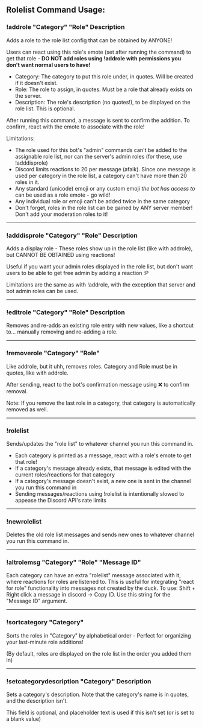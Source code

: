 ## Rolelist Command Usage:

### !addrole "Category" "Role" Description
Adds a role to the role list config that can be obtained by ANYONE!

Users can react using this role's emote (set after running the command) to get that role - **DO NOT add roles using !addrole with permissions you don't want normal users to have!**
  - Category: The category to put this role under, in quotes. Will be created if it doesn't exist.
  - Role: The role to assign, in quotes. Must be a role that already exists on the server.
  - Description: The role's description (no quotes!), to be displayed on the role list. This is optional.
  
After running this command, a message is sent to confirm the addition. To confirm, react with the emote to associate with the role!

Limitations:
  - The role used for this bot's "admin" commands can't be added to the assignable role list, nor can the server's admin roles (for these, use !adddisprole)
  - Discord limits reactions to 20 per message (afaik). Since one message is used per category in the role list, a category can't have more than 20 roles in it.
  - Any standard (unicode) emoji or any custom emoji *the bot has access to* can be used as a role emote - go wild!
  - Any individual role or emoji can't be added twice in the same category
  - Don't forget, roles in the role list can be gained by ANY server member! Don't add your moderation roles to it!

---

### !adddisprole "Category" "Role" Description
Adds a display role - These roles show up in the role list (like with addrole), but CANNOT BE OBTAINED using reactions!

Useful if you want your admin roles displayed in the role list, but don't want users to be able to get free admin by adding a reaction :P

Limitations are the same as with !addrole, with the exception that server and bot admin roles can be used.

---

### !editrole "Category" "Role" Description
Removes and re-adds an existing role entry with new values, like a shortcut to... manually removing and re-adding a role.

---

### !removerole "Category" "Role"
Like addrole, but it uhh, removes roles. Category and Role must be in quotes, like with addrole.

After sending, react to the bot's confirmation message using ❌ to confirm removal.

Note: If you remove the last role in a category, that category is automatically removed as well.

---

### !rolelist
Sends/updates the "role list" to whatever channel you run this command in.

  - Each category is printed as a message, react with a role's emote to get that role!
  - If a category's message already exists, that message is edited with the current roles/reactions for that category
  - If a category's message doesn't exist, a new one is sent in the channel you run this command in
  - Sending messages/reactions using !rolelist is intentionally slowed to appease the Discord API's rate limits

---

### !newrolelist
Deletes the old role list messages and sends new ones to whatever channel you run this command in.

---

### !altrolemsg "Category" "Role" "Message ID"
Each category can have an extra "rolelist" message associated with it, where reactions for roles are listened to.
This is useful for integrating "react for role" functionality into messages not created by the duck.
To use: Shift + Right click a message in discord -> Copy ID. Use this string for the "Message ID" argument.

---

### !sortcategory "Category"
Sorts the roles in "Category" by alphabetical order - Perfect for organizing your last-minute role additions!

(By default, roles are displayed on the role list in the order you added them in)

---

### !setcategorydescription "Category" Description
Sets a category's description. Note that the category's name is in quotes, and the description isn't.

This field is optional, and placeholder text is used if this isn't set (or is set to a blank value)